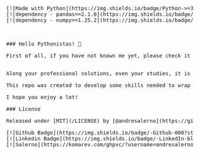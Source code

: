 <pre><br class="Apple-interchange-newline"/>
[![Made with Python](https://img.shields.io/badge/Python->=3.11-blue?logo=python&logoColor=white)](https://python.org "Go to Python homepage")
[![dependency - pandas==2.1.0](https://img.shields.io/badge/dependency-pandas==2.1.0-blue)](https://pandas.pydata.org/ "Go to Pandas homepage")
[![dependency - numpy==1.25.2](https://img.shields.io/badge/dependency-numpy==1.25.2-blue)](https://numpy.org/ "Go to Numpy homepage")



### Hello Pythonistas! 👋

First of all, if you have not known me yet, please check it out my profile describe [here](https://github.com/andresalerno "My profile").


Along your professional solutions, even your studies, it is so important that you can share your ideas and portofolios.

This repo was created to develop some skills needed to wrap up finance and programming concepts (rom beginner to advanced).

I hope you enjoy a lot!

### License

Released under [MIT](/LICENSE) by [@andresalerno](https://github.com/andresalerno).

[![Github Badge](https://img.shields.io/badge/-Github-000?style=flat-square&logo=Github&logoColor=white&link=https://github.com/andresalerno)](https://github.com/andresalerno)
[![Linkedin Badge](https://img.shields.io/badge/-LinkedIn-blue?style=flat-square&logo=Linkedin&logoColor=white&link=https://www.linkedin.com/in/andresalerno/)](https://www.linkedin.com/in/andresalerno/)
[![Salerno](https://komarev.com/ghpvc/?username=andresalerno)](https://github.com/andresalerno)</pre>
